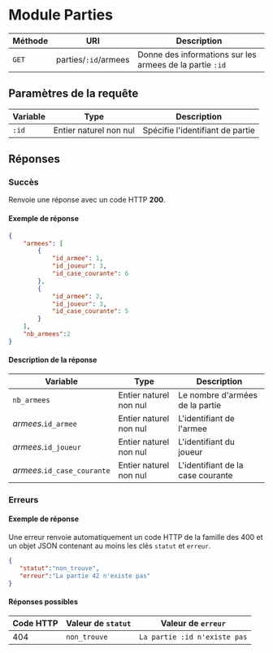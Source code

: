 # Module Parties

Méthode | URI | Description
------------- | ------------- | -------------
`GET`  | parties/`:id`/armees| Donne des informations sur les armees de la partie `:id`

## Paramètres de la requête
Variable | Type | Description
------------- | ------------- | -------------
`:id`  | Entier naturel non nul | Spécifie l'identifiant de partie

## Réponses
### Succès
Renvoie une réponse avec un code HTTP **200**.

#### Exemple de réponse
```json
{
    "armees": [
        {
            "id_armee": 1,
            "id_joueur": 3,
            "id_case_courante": 6
        },
        {
            "id_armee": 2,
            "id_joueur": 3,
            "id_case_courante": 5
        }
    ],
    "nb_armees":2
}
```
#### Description de la réponse
Variable | Type | Description
------------- | ------------- | -------------
`nb_armees` | Entier naturel non nul | Le nombre d'armées de la partie  
*armees*.`id_armee` | Entier naturel non nul | L'identifiant de l'armee
*armees*.`id_joueur` | Entier naturel non nul | L'identifiant du joueur
*armees*.`id_case_courante` | Entier naturel non nul | L'identifiant de la case courante

### Erreurs
#### Exemple de réponse
Une erreur renvoie automatiquement un code HTTP de la famille des 400 et un objet JSON contenant au moins les clés `statut` et `erreur`.
```json
{
   "statut":"non_trouve",
   "erreur":"La partie 42 n'existe pas"
}
```

#### Réponses possibles
Code HTTP | Valeur de `statut` | Valeur de `erreur`
------------- | ------------- | -------------
404  | `non_trouve` | `La partie :id n'existe pas`

